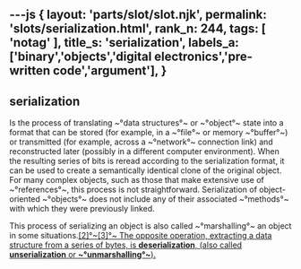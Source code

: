 ---js
{
  layout: 'parts/slot/slot.njk',
  permalink: 'slots/serialization.html',
  rank_n: 244,
  tags: [ 'notag' ],
  title_s: 'serialization',
  labels_a: ['binary','objects','digital electronics','pre-written code','argument'],
}
---
## serialization

Is the process of translating ~°data structures°~ or ~°object°~ state into a format that can be stored (for example, in a ~°file°~ or memory ~°buffer°~) or transmitted (for example, across a ~°network°~ connection link) and reconstructed later (possibly in a different computer environment). When the resulting series of bits is reread according to the serialization format, it can be used to create a semantically identical clone of the original object. For many complex objects, such as those that make extensive use of ~°references°~, this process is not straightforward. Serialization of object-oriented ~°objects°~ does not include any of their associated ~°methods°~ with which they were previously linked.

This process of serializing an object is also called ~°marshalling°~ an object in some situations.<a rel="nofollow" class="external autonumber" href="http://www.ruby-doc.org/core/classes/Marshal.html">[2]°~<a rel="nofollow" class="external autonumber" href="http://caml.inria.fr/pub/docs/manual-ocaml/libref/Marshal.html">[3]°~ The opposite operation, extracting a data structure from a series of bytes, is <b>deserialization</b>, (also called <b>unserialization</b> or <b>~°unmarshalling°~</b>).
